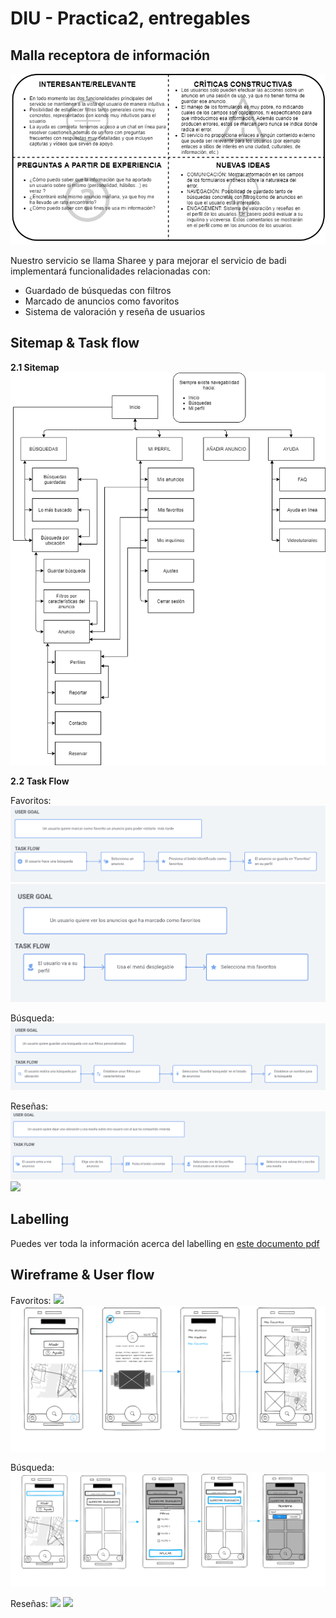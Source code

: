 # DIU - Practica2, entregables

## Malla receptora de información 
![](img/FeedbackCaptureGrid.png)

Nuestro servicio se llama Sharee y para mejorar el servicio de badi implementará funcionalidades relacionadas con:
- Guardado de búsquedas con filtros
- Marcado de anuncios como favoritos
- Sistema de valoración y reseña de usuarios

## Sitemap & Task flow 
**2.1 Sitemap**
![](img/Sitemap.png)

**2.2 Task Flow**

Favoritos:
![](img/GuardarFavoritos.png)
![](img/VerFavoritos.png)

Búsqueda:
![](img/GuardarBusqueda.png)

Reseñas:
![](img/DejarResena.png)
![](img/VerReseña.png)


## Labelling 

Puedes ver toda la información acerca del labelling en [este documento pdf](https://github.com/romanlarrosa/DIU20/tree/master/P2/doc/labelling.pdf)

## Wireframe & User flow 

Favoritos:
![](img/WFAñadir_Favoritos.png)
![](img/WFVer_favoritos.png)

Búsqueda:
![](img/Hacer_busqueda.png)

Reseñas:
![](img/WFEscribir_reseña.png)
![](img/WFVer_reseña.png)

